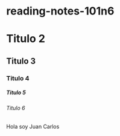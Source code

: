 # reading-notes-101n6
# Titulo 2
## Titulo 3
### Titulo 4
##### Titulo 5
###### Titulo 6

Hola soy Juan Carlos
